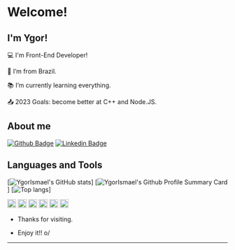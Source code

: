 # Welcome!

 

## I'm Ygor!

 

:computer: I'm Front-End Developer!

:house_with_garden: I’m from Brazil.

:books: I’m currently learning everything.

:outbox_tray: 2023 Goals: become better at C++ and Node.JS.

 

## About me
[![Github Badge](https://img.shields.io/badge/-Github-000?style=flat-square&logo=Github&logoColor=white&link=https://github.com/YgorIsmael)](https://github.com/YgorIsmael)
[![Linkedin Badge](https://img.shields.io/badge/-LinkedIn-blue?style=flat-square&logo=Linkedin&logoColor=white&link=https://www.linkedin.com/in/ygor-ismael/)](https://www.linkedin.com/in/ygor-ismael/)

## Languages and Tools
[![YgorIsmael's GitHub stats](https://github-readme-stats-git-masterrstaa-rickstaa.vercel.app/api?username=YgorIsmael&theme=synthwave)]
[![YgorIsmael's Github Profile Summary Card](https://github-profile-summary-cards.vercel.app/api/cards/profile-details?username=YgorIsmael&theme=synthwave)]
[![Top langs](https://github-readme-stats.vercel.app/api/top-langs/?username=YgorIsmael&theme=YgorIsmael)]

<code><img height="20" src="https://img.shields.io/badge/C-00599C?style=for-the-badge&logo=c&logoColor=white"></code>
<code><img height="20" src="https://img.shields.io/badge/C%2B%2B-00599C?style=for-the-badge&logo=c%2B%2B&logoColor=white"></code>
<code><img height="20" src="https://img.shields.io/badge/HTML5-E34F26?style=for-the-badge&logo=html5&logoColor=white"></code>
<code><img height="20" src="https://img.shields.io/badge/CSS3-1572B6?style=for-the-badge&logo=css3&logoColor=white"></code>
<code><img height="20" src="https://img.shields.io/badge/JavaScript-323330?style=for-the-badge&logo=javascript&logoColor=F7DF1E"></code>
<code><img height="20" src="https://img.shields.io/badge/Node.js-339933?style=for-the-badge&logo=nodedotjs&logoColor=white"></code>

- Thanks for visiting.

- Enjoy it!! o/

----------------------------------------------------------------------------------
